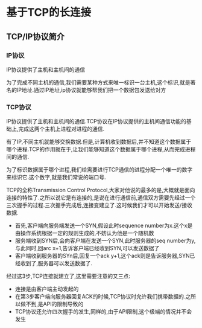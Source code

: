 # 基于TCP的长连接

## TCP/IP协议简介

### IP协议

IP协议提供了主机和主机间的通信

为了完成不同主机的通信,我们需要某种方式来唯一标识一台主机,这个标识,就是著名的IP地址.通过IP地址,ip协议就能够帮我们把一个数据包发送给对方

### TCP协议

IP协议提供了主机和主机间的通信.TCP协议在IP协议提供的主机间通信功能的基础上,完成这两个主机上进程对进程的通信.

有了IP,不同主机就能够交换数据.但是,计算机收到数据后,并不知道这个数据属于哪个进程.TCP的作用就在于,让我们能够知道这个数据属于哪个进程,从而完成进程间的通信.

为了标识数据属于哪个进程,我们给需要进行TCP通信的进程分配一个唯一的数字来标识它.这个数字,就是我们常说的端口号.

TCP的全称Transmission Control Protocol,大家对他说的最多的是,大概就是面向连接的特性了.之所以说它是有连接的,是说在进行通信前,通信双方需要先经过一个三次握手的过程.三次握手完成后,连接变建立了.这时候我们才可以开始发送/接收数据.

- 首先,客户端向服务端发送一个SYN,假设此时sequence number为x.这个x是由操作系统根据一定的规则生成的,不妨认为他是一个随机数
- 服务端收到SYN后,会向客户端在发送一个SYN,此时服务器的seq number为y,与此同时,回arc x+1,告诉客户端已经收到SYN,可以发送数据了
- 客户端收到服务器的SYn后,回复一个ack y+1,这个ack则是告诉服务器,SYN已经收到了,服务器可以发送数据了.

经过这3步,TCP连接就建立了,这里需要注意的又三点:

- 连接是由客户端主动发起的
- 在第3步客户端向服务器回复ACK的时候,TCP协议时允许我们携带数据的.之所以做不到,是API的限制导致的
- TCP协议还允许四次握手的发生,同样的,由于API限制,这个极端的情况并不会发生